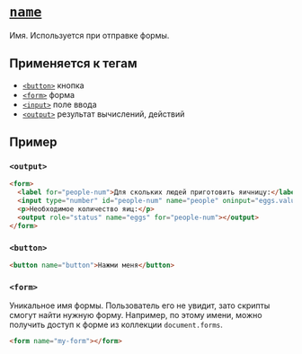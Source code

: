 # [`name`](../index.md)

Имя. Используется при отправке формы.

## Применяется к тегам

- [`<button>`](../Tags/button.md) кнопка
- [`<form>`](../Tags/form.md) форма
- [`<input>`](../Tags/input.md) поле ввода
- [`<output>`](../Tags/output.md) результат вычислений, действий

## Пример

### `<output>`

```html
<form>
  <label for="people-num">Для скольких людей приготовить яичницу:</label>
  <input type="number" id="people-num" name="people" oninput="eggs.value = (parseInt(people.value) * 2)" />
  <p>Необходимое количество яиц:</p>
  <output role="status" name="eggs" for="people-num"></output>
</form>
```

### `<button>`

```html
<button name="button">Нажми меня</button>
```

### `<form>`

Уникальное имя формы. Пользователь его не увидит, зато скрипты смогут найти нужную форму. Например, по этому имени, можно получить доступ к форме из коллекции `document.forms`.

```html
<form name="my-form"></form>
```
